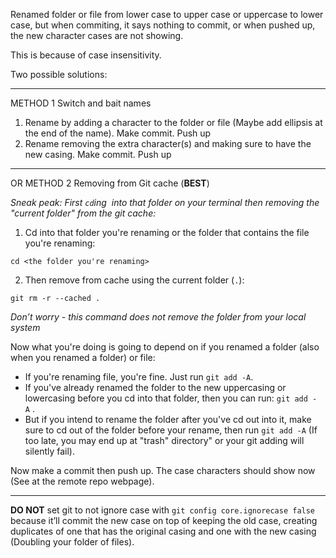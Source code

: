 Renamed folder or file from lower case to upper case or uppercase to lower case, but when commiting, it says nothing to commit, or when pushed up, the new character cases are not showing.

This is because of case insensitivity. 

Two possible solutions:

---

METHOD 1 Switch and bait names
1. Rename by adding a character to the folder or file (Maybe add ellipsis at the end of the name). Make commit. Push up
2. Rename removing the extra character(s) and making sure to have the new casing. Make commit. Push up

---


OR METHOD 2 Removing from Git cache (**BEST**)

*Sneak peak: First `cd`ing  into that folder on your terminal then removing the "current folder" from the git cache:*

1. Cd into that folder you're renaming or the folder that contains the file you're renaming:
```
cd <the folder you're renaming>
```

2. Then remove from cache using the current folder (`.`):
```
git rm -r --cached .
```

*Don’t worry - this command does not remove the folder from your local system*

Now what you're doing is going to depend on if you renamed a folder (also when you renamed a folder) or file:
- If you're renaming file, you're fine. Just run `git add -A`.
- If you've already renamed the folder to the new uppercasing or lowercasing before you cd into that folder, then you can run: `git add -A` .
- But if you intend to rename the folder after you've cd out into it, make sure to cd out of the folder before your rename, then run `git add -A` (If too late, you may end up at "trash" directory" or your git adding will silently fail).

Now make a commit then push up. The case characters should show now (See at the remote repo webpage).

---

**DO NOT** set git to not ignore case with `git config core.ignorecase false`  because it’ll commit the new case on top of keeping the old case, creating duplicates of one that has the original casing and one with the new casing (Doubling your folder of files).